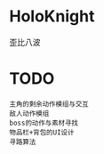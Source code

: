 # HoloKnight
歪比八波

# TODO
    主角的剩余动作模组与交互    
    敌人动作模组    
    boss的动作与素材寻找    
    物品栏+背包的UI设计
    寻路算法    
     
